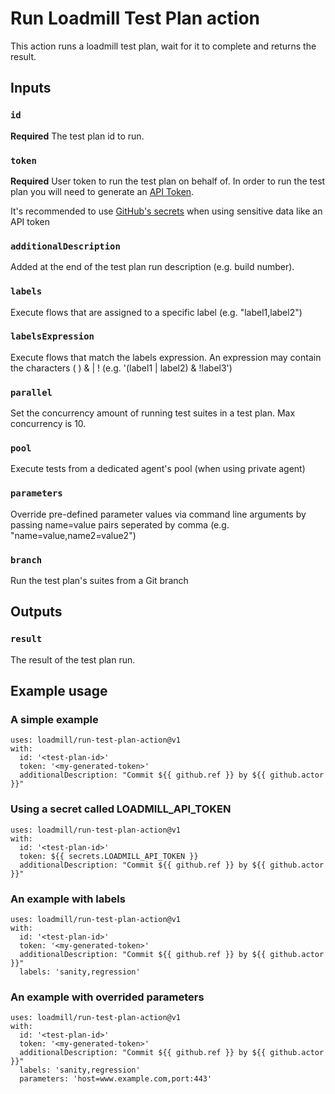 # Run Loadmill Test Plan action

This action runs a loadmill test plan, wait for it to complete and returns the result.

## Inputs

### `id`

**Required** The test plan id to run.

### `token`

**Required** User token to run the test plan on behalf of. In order to run the test plan you will need to generate an [API Token](https://docs.loadmill.com/integrations/api-tokens).

It's recommended to use [GitHub's secrets](https://docs.github.com/en/actions/reference/encrypted-secrets) when using sensitive data like an API token

### `additionalDescription`

Added at the end of the test plan run description (e.g. build number).

### `labels`

Execute flows that are assigned to a specific label (e.g. "label1,label2")

### `labelsExpression`

Execute flows that match the labels expression. An expression may contain the characters ( ) & | ! (e.g. '(label1 | label2) & !label3')

### `parallel`

Set the concurrency amount of running test suites in a test plan. Max concurrency is 10.

### `pool`

Execute tests from a dedicated agent's pool (when using private agent)

### `parameters`

Override pre-defined parameter values via command line arguments by passing name=value pairs seperated by comma  (e.g. "name=value,name2=value2")

### `branch`

Run the test plan's suites from a Git branch

## Outputs

### `result`

The result of the test plan run.

## Example usage

### A simple example
```
uses: loadmill/run-test-plan-action@v1
with:
  id: '<test-plan-id>'
  token: '<my-generated-token>'
  additionalDescription: "Commit ${{ github.ref }} by ${{ github.actor }}"
```

### Using a secret called LOADMILL_API_TOKEN
```
uses: loadmill/run-test-plan-action@v1
with:
  id: '<test-plan-id>'
  token: ${{ secrets.LOADMILL_API_TOKEN }}
  additionalDescription: "Commit ${{ github.ref }} by ${{ github.actor }}"
```

### An example with labels
```
uses: loadmill/run-test-plan-action@v1
with:
  id: '<test-plan-id>'
  token: '<my-generated-token>'
  additionalDescription: "Commit ${{ github.ref }} by ${{ github.actor }}"
  labels: 'sanity,regression'
```

### An example with overrided parameters
```
uses: loadmill/run-test-plan-action@v1
with:
  id: '<test-plan-id>'
  token: '<my-generated-token>'
  additionalDescription: "Commit ${{ github.ref }} by ${{ github.actor }}"
  labels: 'sanity,regression'
  parameters: 'host=www.example.com,port:443'
```
